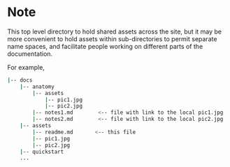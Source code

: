 # Note

This top level directory to hold shared assets across the site, but it may be more convenient to hold assets within sub-directories to permit separate name spaces, and facilitate people working on different parts of the documentation.

For example,

```sh
|-- docs
    |-- anatomy
        |-- assets
            |-- pic1.jpg
            |-- pic2.jpg
        |-- notes1.md        <-- file with link to the local pic1.jpg
        |-- notes2.md        <-- file with link to the local pic2.jpg
    |-- assets
        |-- readme.md       <-- this file
        |-- pic1.jpg
        |-- pic2.jpg
    |-- quickstart
    ...
```
